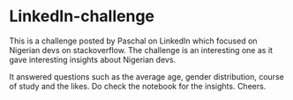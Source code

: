 # LinkedIn-challenge

This is a challenge posted by Paschal on LinkedIn which focused on Nigerian devs on stackoverflow. The challenge is an interesting one as it gave interesting insights about Nigerian devs. 

It answered questions such as the average age, gender distribution, course of study and the likes. Do check the notebook for the insights. 
Cheers.
